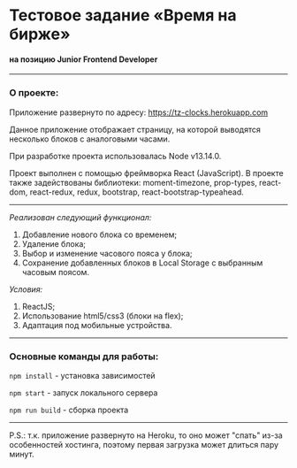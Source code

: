 # Тестовое задание «Время на бирже»
#### на позицию Junior Frontend Developer

---

### О проекте:

Приложение развернуто по адресу: https://tz-clocks.herokuapp.com

Данное приложение отображает страницу, на которой выводятся несколько блоков с аналоговыми часами.

При разработке проекта использовалась Node v13.14.0.

Проект выполнен с помощью фреймворка React (JavaScript). 
В проекте также задействованы библиотеки: moment-timezone, prop-types, react-dom, react-redux, redux, bootstrap, react-bootstrap-typeahead.

---

_Реализован следующий функционал:_
1. Добавление нового блока со временем;
2. Удаление блока;
3. Выбор и изменение часового пояса у блока;
4. Сохранение добавленных блоков в Local Storage с выбранным часовым поясом.

_Условия:_
1. ReactJS;
2. Использование html5/css3 (блоки на flex);
3. Адаптация под мобильные устройства.

---

### Основные команды для работы:

`npm install` - установка зависимостей

`npm start` - запуск локального сервера

`npm run build` - сборка проекта

---

P.S.: т.к. приложение развернуто на Heroku, то оно может "спать" из-за особенностей хостинга, поэтому первая загрузка может длиться пару минут.

